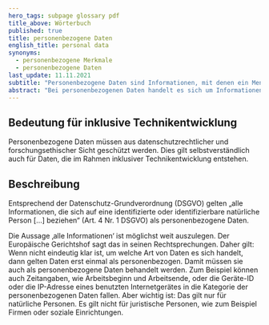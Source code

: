 ```yaml
---
hero_tags: subpage glossary pdf
title_above: Wörterbuch
published: true
title: personenbezogene Daten
english_title: personal data
synonyms:
  - personenbezogene Merkmale
  - personenbezogene Daten
last_update: 11.11.2021
subtitle: "Personenbezogene Daten sind Informationen, mit denen ein Mensch identifiziert werden kann."
abstract: "Bei personenbezogenen Daten handelt es sich um Informationen, die einen Menschen betreffen. Das sind vor allem der Name, das Geburtsdatum oder die Adresse und Telefonnummer einer Person. Aber auch eine Kreditkartennummer, Kontodaten, ein Auto-Kennzeichen oder das Aussehen (z. B. blaue Augen) sind personenbezogene Daten."
---
```


## Bedeutung für inklusive Technikentwicklung

Personenbezogene Daten müssen aus datenschutzrechtlicher und forschungsethischer Sicht geschützt werden. Dies gilt selbstverständlich auch für Daten, die im Rahmen inklusiver Technikentwicklung entstehen.

## Beschreibung

Entsprechend der Datenschutz-Grundverordnung (DSGVO) gelten „alle Informationen, die sich auf eine identifizierte oder identifizierbare natürliche Person \[...] beziehen“ (Art. 4 Nr. 1 DSGVO) als personenbezogene Daten.

Die Aussage ‚alle Informationen‘ ist möglichst weit auszulegen. Der Europäische Gerichtshof sagt das in seinen Rechtsprechungen. Daher gilt: Wenn nicht eindeutig klar ist, um welche Art von Daten es sich handelt, dann gelten Daten erst einmal als personenbezogen. Damit müssen sie auch als personenbezogene Daten behandelt werden. Zum Beispiel können auch Zeitangaben, wie Arbeitsbeginn und Arbeitsende, oder die Geräte-ID oder die IP-Adresse eines benutzten Internetgerätes in die Kategorie der personenbezogenen Daten fallen. Aber wichtig ist: Das gilt nur für natürliche Personen. Es gilt nicht für juristische Personen, wie zum Beispiel Firmen oder soziale Einrichtungen.
